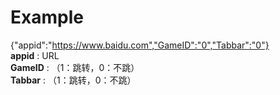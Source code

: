 Example  
================
{"appid":"https://www.baidu.com","GameID":"0","Tabbar":"0"}  
**appid** : URL  
**GameID** : （1：跳转，0：不跳）  
**Tabbar** : （1：跳转，0：不跳） 
